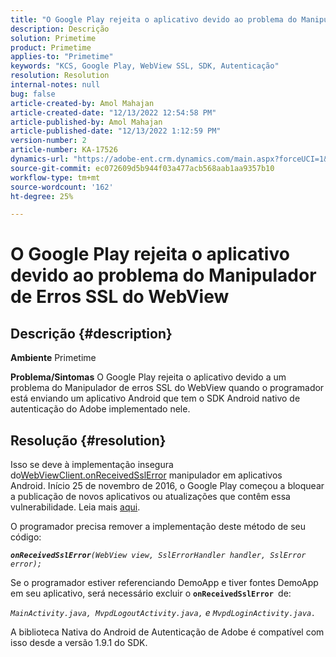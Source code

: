 ```yaml
---
title: "O Google Play rejeita o aplicativo devido ao problema do Manipulador de Erros SSL do WebView"
description: Descrição
solution: Primetime
product: Primetime
applies-to: "Primetime"
keywords: "KCS, Google Play, WebView SSL, SDK, Autenticação"
resolution: Resolution
internal-notes: null
bug: false
article-created-by: Amol Mahajan
article-created-date: "12/13/2022 12:54:58 PM"
article-published-by: Amol Mahajan
article-published-date: "12/13/2022 1:12:59 PM"
version-number: 2
article-number: KA-17526
dynamics-url: "https://adobe-ent.crm.dynamics.com/main.aspx?forceUCI=1&pagetype=entityrecord&etn=knowledgearticle&id=e0d80356-e57a-ed11-81ac-6045bd006239"
source-git-commit: ec072609d5b944f03a477acb568aab1aa9357b10
workflow-type: tm+mt
source-wordcount: '162'
ht-degree: 25%

---
```


# O Google Play rejeita o aplicativo devido ao problema do Manipulador de Erros SSL do WebView

## Descrição {#description}

<b>Ambiente</b>
Primetime


<b>Problema/Sintomas</b>
O Google Play rejeita o aplicativo devido a um problema do Manipulador de erros SSL do WebView quando o programador está enviando um aplicativo Android que tem o SDK Android nativo de autenticação do Adobe implementado nele.


## Resolução {#resolution}


Isso se deve à implementação insegura do[WebViewClient.onReceivedSslError](https://developer.android.com/reference/android/webkit/WebViewClient.html#onReceivedSslError%28android.webkit.WebView,%20android.webkit.SslErrorHandler,%20android.net.http.SslError%29) manipulador em aplicativos Android. Início 25 de novembro de 2016, o Google Play começou a bloquear a publicação de novos aplicativos ou atualizações que contêm essa vulnerabilidade. Leia mais [aqui](https://support.google.com/faqs/answer/7071387?hl=br).

O programador precisa remover a implementação deste método de seu código:

<b>*`onReceivedSslError`</b>`(WebView view, SslErrorHandler handler, SslError error);`*

Se o programador estiver referenciando DemoApp e tiver fontes DemoApp em seu aplicativo, será necessário excluir o <b>`onReceivedSslError `</b>de:

*`MainActivity.java, MvpdLogoutActivity.java,` e `MvpdLoginActivity.java.`*

A biblioteca Nativa do Android de Autenticação de Adobe é compatível com isso desde a versão 1.9.1 do SDK.
